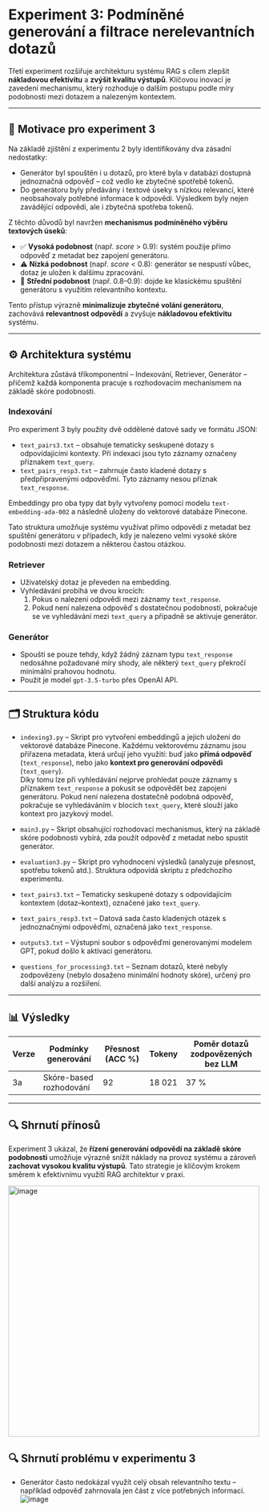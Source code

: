 # Experiment 3: Podmíněné generování a filtrace nerelevantních dotazů

Třetí experiment rozšiřuje architekturu systému RAG s cílem zlepšit **nákladovou efektivitu** a **zvýšit kvalitu výstupů**. Klíčovou inovací je zavedení mechanismu, který rozhoduje o dalším postupu podle míry podobnosti mezi dotazem a nalezeným kontextem.

---

## 🧭 Motivace pro experiment 3

Na základě zjištění z experimentu 2 byly identifikovány dva zásadní nedostatky:
- Generátor byl spouštěn i u dotazů, pro které byla v databázi dostupná jednoznačná odpověď – což vedlo ke zbytečné spotřebě tokenů.
- Do generátoru byly předávány i textové úseky s nízkou relevancí, které neobsahovaly potřebné informace k odpovědi. Výsledkem byly nejen zavádějící odpovědi, ale i zbytečná spotřeba tokenů.

Z těchto důvodů byl navržen **mechanismus podmíněného výběru textových úseků**:

- ✅ **Vysoká podobnost** (např. *score* > 0.9): systém použije přímo odpověď z metadat bez zapojení generátoru.
- ⚠️ **Nízká podobnost** (např. *score* < 0.8): generátor se nespustí vůbec, dotaz je uložen k dalšímu zpracování.
- 🔁 **Střední podobnost** (např. 0.8–0.9): dojde ke klasickému spuštění generátoru s využitím relevantního kontextu.

Tento přístup výrazně **minimalizuje zbytečné volání generátoru**, zachovává **relevantnost odpovědí** a zvyšuje **nákladovou efektivitu** systému.

---

## ⚙️ Architektura systému

Architektura zůstává tříkomponentní – Indexování, Retriever, Generátor – přičemž každá komponenta pracuje s rozhodovacím mechanismem na základě skóre podobnosti.

### **Indexování**
Pro experiment 3 byly použity dvě oddělené datové sady ve formátu JSON:

- `text_pairs3.txt` – obsahuje tematicky seskupené dotazy s odpovídajícími kontexty. Při indexaci jsou tyto záznamy označeny příznakem `text_query`.
- `text_pairs_resp3.txt` – zahrnuje často kladené dotazy s předpřipravenými odpověďmi. Tyto záznamy nesou příznak `text_response`.

Embeddingy pro oba typy dat byly vytvořeny pomocí modelu `text-embedding-ada-002` a následně uloženy do vektorové databáze Pinecone.

Tato struktura umožňuje systému využívat přímo odpovědi z metadat bez spuštění generátoru v případech, kdy je nalezeno velmi vysoké skóre podobnosti mezi dotazem a některou častou otázkou.


### **Retriever**
- Uživatelský dotaz je převeden na embedding.
- Vyhledávání probíhá ve dvou krocích:
  1. Pokus o nalezení odpovědi mezi záznamy `text_response`.
  2. Pokud není nalezena odpověď s dostatečnou podobností, pokračuje se ve vyhledávání mezi `text_query` a případně se aktivuje generátor.

### **Generátor**
- Spouští se pouze tehdy, když žádný záznam typu `text_response` nedosáhne požadované míry shody, ale některý `text_query` překročí minimální prahovou hodnotu.
- Použit je model `gpt-3.5-turbo` přes OpenAI API.

---

## 🗂️ Struktura kódu

- `indexing3.py` – Skript pro vytvoření embeddingů a jejich uložení do vektorové databáze Pinecone. Každému vektorovému záznamu jsou přiřazena metadata, která určují jeho využití: buď jako **přímá odpověď** (`text_response`), nebo jako **kontext pro generování odpovědi** (`text_query`).  
  Díky tomu lze při vyhledávání nejprve prohledat pouze záznamy s příznakem `text_response` a pokusit se odpovědět bez zapojení generátoru. Pokud není nalezena dostatečně podobná odpověď, pokračuje se vyhledáváním v blocích `text_query`, které slouží jako kontext pro jazykový model.

- `main3.py` – Skript obsahující rozhodovací mechanismus, který na základě skóre podobnosti vybírá, zda použít odpověď z metadat nebo spustit generátor.
- `evaluation3.py` – Skript pro vyhodnocení výsledků (analyzuje přesnost, spotřebu tokenů atd.). Struktura odpovídá skriptu z předchozího experimentu.
- `text_pairs3.txt` – Tematicky seskupené dotazy s odpovídajícím kontextem (dotaz–kontext), označené jako `text_query`.
- `text_pairs_resp3.txt` – Datová sada často kladených otázek s jednoznačnými odpověďmi, označená jako `text_response`.
- `outputs3.txt` – Výstupní soubor s odpověďmi generovanými modelem GPT, pokud došlo k aktivaci generátoru.
- `questions_for_processing3.txt` – Seznam dotazů, které nebyly zodpovězeny (nebylo dosaženo minimální hodnoty skóre), určený pro další analýzu a rozšíření.


---

## 📊 Výsledky

| Verze | Podmínky generování       | Přesnost (ACC %) | Tokeny | Poměr dotazů zodpovězených bez LLM |
|-------|---------------------------|------------------|--------|------------------------------------|
| 3a    | Skóre-based rozhodování   | 92               | 18 021 | 37 %                               |

---

## 🔍 Shrnutí přínosů

Experiment 3 ukázal, že **řízení generování odpovědí na základě skóre podobnosti** umožňuje výrazně snížit náklady na provoz systému a zároveň **zachovat vysokou kvalitu výstupů**. Tato strategie je klíčovým krokem směrem k efektivnímu využití RAG architektur v praxi.



<img width="501" alt="image" src="https://github.com/user-attachments/assets/397e3963-32a8-431d-84ac-1f418a44038b">

## 🔍 Shrnutí problému v experimentu 3
- Generátor často nedokázal využít celý obsah relevantního textu – například odpověď zahrnovala jen část z více potřebných informací.
![image](https://github.com/user-attachments/assets/bb5356a2-c83c-400b-a6c5-f05165e23c41)


